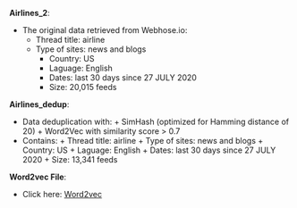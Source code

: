 **Airlines_2**: 
  + The original data retrieved from Webhose.io: 
      + Thread title: airline
      + Type of sites: news and blogs
          + Country: US
          + Laguage: English
          + Dates: last 30 days since 27 JULY 2020
          + Size: 20,015 feeds
          
**Airlines_dedup**: 
  + Data deduplication with:
          + SimHash (optimized for Hamming distance of 20)
          + Word2Vec with similarity score > 0.7
  + Contains:
          + Thread title: airline
          + Type of sites: news and blogs
          + Country: US
          + Laguage: English
          + Dates: last 30 days since 27 JULY 2020
          + Size: 13,341 feeds
          
**Word2vec File**: 
  + Click here: [Word2vec](https://drive.google.com/file/d/0B7XkCwpI5KDYNlNUTTlSS21pQmM/edit)
